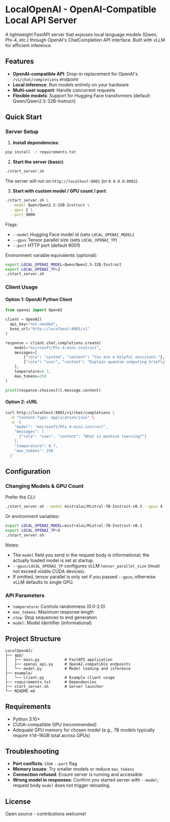 # LocalOpenAI - OpenAI-Compatible Local API Server

A lightweight FastAPI server that exposes local language models (Qwen, Phi-4, etc.) through OpenAI's ChatCompletion API interface. Built with vLLM for efficient inference.

## Features

- **OpenAI-compatible API**: Drop-in replacement for OpenAI's `/v1/chat/completions` endpoint
- **Local inference**: Run models entirely on your hardware
- **Multi-user support**: Handle concurrent requests
- **Flexible models**: Support for Hugging Face transformers (default: Qwen/Qwen2.5-32B-Instruct)

## Quick Start

### Server Setup

1. **Install dependencies**:
```bash
pip install -r requirements.txt
```

2. **Start the server (basic)**:
```bash
./start_server.sh
```

The server will run on `http://localhost:8001` (or `0.0.0.0:8001`).

3. **Start with custom model / GPU count / port**:
```bash
./start_server.sh \
  --model Qwen/Qwen2.5-32B-Instruct \
  --gpus 2 \
  --port 9000
```
Flags:
- `--model` Hugging Face model id (sets `LOCAL_OPENAI_MODEL`)
- `--gpus` Tensor parallel size (sets `LOCAL_OPENAI_TP`)
- `--port` HTTP port (default 8001)

Environment variable equivalents (optional):
```bash
export LOCAL_OPENAI_MODEL=Qwen/Qwen2.5-32B-Instruct
export LOCAL_OPENAI_TP=2
./start_server.sh
```

### Client Usage

#### Option 1: OpenAI Python Client
```python
from openai import OpenAI

client = OpenAI(
  api_key="not-needed",
  base_url="http://localhost:8001/v1"
)

response = client.chat.completions.create(
    model="microsoft/Phi-4-mini-instruct",
    messages=[
        {"role": "system", "content": "You are a helpful assistant."},
        {"role": "user", "content": "Explain quantum computing briefly."}
    ],
    temperature=0.7,
    max_tokens=256
)

print(response.choices[0].message.content)
```

#### Option 2: cURL
```bash
curl http://localhost:8001/v1/chat/completions \
  -H "Content-Type: application/json" \
  -d '{
    "model": "microsoft/Phi-4-mini-instruct",
    "messages": [
      {"role": "user", "content": "What is machine learning?"}
    ],
    "temperature": 0.7,
    "max_tokens": 256
  }'
```

## Configuration

### Changing Models & GPU Count
Prefer the CLI:
```bash
./start_server.sh --model mistralai/Mistral-7B-Instruct-v0.3 --gpus 4
```
Or environment variables:
```bash
export LOCAL_OPENAI_MODEL=mistralai/Mistral-7B-Instruct-v0.3
export LOCAL_OPENAI_TP=4
./start_server.sh
```
Notes:
- The `model` field you send in the request body is informational; the actually loaded model is set at startup.
- `--gpus/LOCAL_OPENAI_TP` configures vLLM `tensor_parallel_size` (must not exceed visible CUDA devices).
- If omitted, tensor parallel is only set if you passed `--gpus`; otherwise vLLM defaults to single GPU.

### API Parameters
- `temperature`: Controls randomness (0.0-2.0)
- `max_tokens`: Maximum response length
- `stop`: Stop sequences to end generation
- `model`: Model identifier (informational)

## Project Structure

```
LocalOpenAI/
├── app/
│   ├── main.py           # FastAPI application
│   ├── openai_api.py     # OpenAI-compatible endpoints
│   └── model.py          # Model loading and inference
├── example/
│   └── client.py         # Example client usage
├── requirements.txt      # Dependencies
├── start_server.sh       # Server launcher
└── README.md
```

## Requirements

- Python 3.10+
- CUDA-compatible GPU (recommended)
- Adequate GPU memory for chosen model (e.g., 7B models typically require ≥14–16GB total across GPUs)

## Troubleshooting

- **Port conflicts**: Use `--port` flag
- **Memory issues**: Try smaller models or reduce `max_tokens`
- **Connection refused**: Ensure server is running and accessible
 - **Wrong model in responses**: Confirm you started server with `--model`; request body `model` does not trigger reloading.

## License

Open source - contributions welcome!
